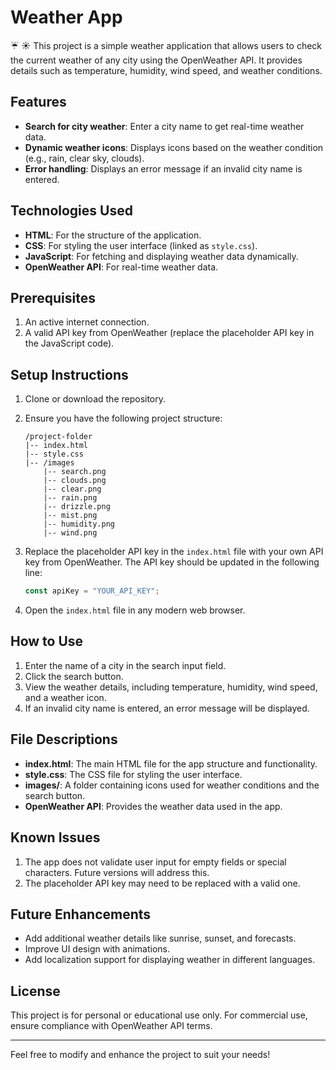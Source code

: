 # Weather App



☔ ☀ This project is a simple weather application that allows users to check the current weather of any city using the OpenWeather API. It provides details such as temperature, humidity, wind speed, and weather conditions.

## Features

- **Search for city weather**: Enter a city name to get real-time weather data.
- **Dynamic weather icons**: Displays icons based on the weather condition (e.g., rain, clear sky, clouds).
- **Error handling**: Displays an error message if an invalid city name is entered.

## Technologies Used

- **HTML**: For the structure of the application.
- **CSS**: For styling the user interface (linked as `style.css`).
- **JavaScript**: For fetching and displaying weather data dynamically.
- **OpenWeather API**: For real-time weather data.

## Prerequisites

1. An active internet connection.
2. A valid API key from OpenWeather (replace the placeholder API key in the JavaScript code).

## Setup Instructions

1. Clone or download the repository.
2. Ensure you have the following project structure:

   ```
   /project-folder
   |-- index.html
   |-- style.css
   |-- /images
       |-- search.png
       |-- clouds.png
       |-- clear.png
       |-- rain.png
       |-- drizzle.png
       |-- mist.png
       |-- humidity.png
       |-- wind.png
   ```

3. Replace the placeholder API key in the `index.html` file with your own API key from OpenWeather. The API key should be updated in the following line:

   ```javascript
   const apiKey = "YOUR_API_KEY";
   ```

4. Open the `index.html` file in any modern web browser.

## How to Use

1. Enter the name of a city in the search input field.
2. Click the search button.
3. View the weather details, including temperature, humidity, wind speed, and a weather icon.
4. If an invalid city name is entered, an error message will be displayed.

## File Descriptions

- **index.html**: The main HTML file for the app structure and functionality.
- **style.css**: The CSS file for styling the user interface.
- **images/**: A folder containing icons used for weather conditions and the search button.
- **OpenWeather API**: Provides the weather data used in the app.

## Known Issues

1. The app does not validate user input for empty fields or special characters. Future versions will address this.
2. The placeholder API key may need to be replaced with a valid one.

## Future Enhancements

- Add additional weather details like sunrise, sunset, and forecasts.
- Improve UI design with animations.
- Add localization support for displaying weather in different languages.

## License

This project is for personal or educational use only. For commercial use, ensure compliance with OpenWeather API terms.

---

Feel free to modify and enhance the project to suit your needs!

